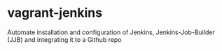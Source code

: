 # vagrant-jenkins
Automate installation and configuration of Jenkins, Jenkins-Job-Builder (JJB) and integrating it to a Github repo
